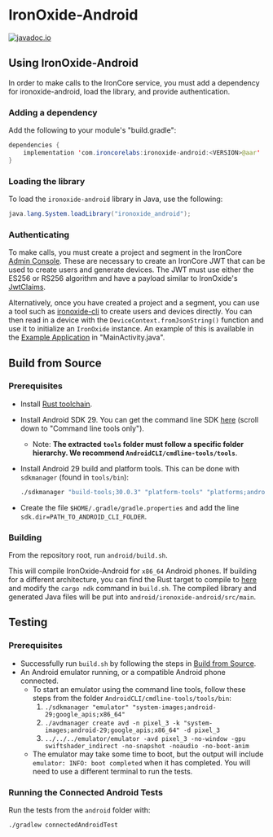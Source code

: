# IronOxide-Android

[![javadoc.io](https://javadoc.io/badge2/com.ironcorelabs/ironoxide-java/javadoc.io.svg)](https://javadoc.io/doc/com.ironcorelabs/ironoxide-java)

## Using IronOxide-Android

In order to make calls to the IronCore service, you must add a dependency for ironoxide-android, load the library, and provide authentication.

### Adding a dependency

Add the following to your module's "build.gradle":

```java
dependencies {
    implementation 'com.ironcorelabs:ironoxide-android:<VERSION>@aar'
}
```

### Loading the library

To load the `ironoxide-android` library in Java, use the following:

```java
java.lang.System.loadLibrary("ironoxide_android");
```

### Authenticating

To make calls, you must create a project and segment in the IronCore [Admin Console](https://admin.ironcorelabs.com). These are necessary to create an IronCore JWT that can be used to create users and generate devices.
The JWT must use either the ES256 or RS256 algorithm and have a payload similar to IronOxide's [JwtClaims](https://docs.rs/ironoxide/0.23.0/ironoxide/user/struct.JwtClaims.html).

Alternatively, once you have created a project and a segment, you can use a tool such as [ironoxide-cli](https://github.com/IronCoreLabs/ironoxide-cli) to create users and devices directly.
You can then read in a device with the `DeviceContext.fromJsonString()` function and use it to initialize an `IronOxide` instance. An example of this is available in the
[Example Application](/android/examples/Example_Application/) in "MainActivity.java".

## Build from Source

### Prerequisites

- Install [Rust toolchain](https://www.rust-lang.org/tools/install).
- Install Android SDK 29. You can get the command line SDK [here](https://developer.android.com/studio) (scroll down to "Command line tools only").
  - Note: **The extracted `tools` folder must follow a specific folder hierarchy. We recommend `AndroidCLI/cmdline-tools/tools`**.
- Install Android 29 build and platform tools. This can be done with `sdkmanager` (found in `tools/bin`):

  ```bash
  ./sdkmanager "build-tools;30.0.3" "platform-tools" "platforms;android-29"
  ```

- Create the file `$HOME/.gradle/gradle.properties` and add the line `sdk.dir=PATH_TO_ANDROID_CLI_FOLDER`.

### Building

From the repository root, run `android/build.sh`.

This will compile IronOxide-Android for `x86_64` Android phones. If building for a different architecture, you can find the Rust target to compile to
[here](https://forge.rust-lang.org/release/platform-support.html) and modify the `cargo ndk` command in `build.sh`. The compiled library and generated Java files will be put into `android/ironoxide-android/src/main`.

## Testing

### Prerequisites

- Successfully run `build.sh` by following the steps in [Build from Source](#build-from-source-1).
- An Android emulator running, or a compatible Android phone connected.
  - To start an emulator using the command line tools, follow these steps from the folder `AndroidCLI/cmdline-tools/tools/bin`:
    1. `./sdkmanager "emulator" "system-images;android-29;google_apis;x86_64"`
    2. `./avdmanager create avd -n pixel_3 -k "system-images;android-29;google_apis;x86_64" -d pixel_3`
    3. `../../../emulator/emulator -avd pixel_3 -no-window -gpu swiftshader_indirect -no-snapshot -noaudio -no-boot-anim`
  - The emulator may take some time to boot, but the output will include `emulator: INFO: boot completed` when it has completed. You will need to use a different terminal to run the tests.

### Running the Connected Android Tests

Run the tests from the `android` folder with:

```bash
./gradlew connectedAndroidTest
```
